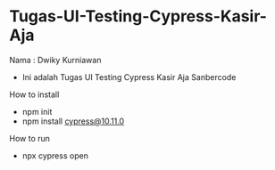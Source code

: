 # Tugas-UI-Testing-Cypress-Kasir-Aja
Nama : Dwiky Kurniawan
- Ini adalah Tugas UI Testing Cypress Kasir Aja Sanbercode

How to install
- npm init
- npm install cypress@10.11.0

How to run
- npx cypress open